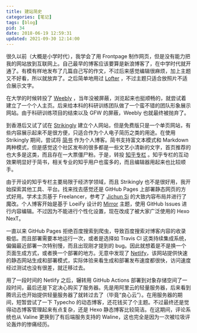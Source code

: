 ```yaml
---
title: 建站简史
categories: [笔记]
tags: [blog]
pid: 34
date: 2018-06-19 12:59:31
updated: 2021-09-30 12:14:00
---
```


很久以前（大概是小学时代），我学会了用 Frontpage 制作网页，但是没有能力把我的网站放到互联网上。自己最早的博客应该要算是新浪博客了，在中学时代就开通了。有模有样地发布了几篇自己写的作文，不过后来感觉编辑很麻烦，加上主题又不好看，所以就放弃了。之后简单地用过 [Lofter](http://www.lofter.com/) ，不过主题只适合放照片不适合展示文字。
<!--more-->

在大学的时候转投了 [Weebly](https://www.weebly.com/) ，当年没被屏蔽，浏览起来也挺顺畅的，就尝试着建立了一个个人主页。后来给本科的科研训练团队做了一个蛮不错的团队形象展示网站。由于科研训练项目的结束以及 GFW 的屏蔽，Weebly 也就最终被抛弃了。

到香港后又试了试在 [Strikingly](https://www.strikingly.com/) 建立个人网站，但是免费版只是一个单页网站，有些内容展示起来不是很方便，只适合作为个人电子简历之类的用途。在使用 Strikingly 期间，尝试将 [简书](http://www.jianshu.com/) 作为个人博客。简书支持富文本模式和 Markdown 两种模式，但是感觉这个社区发布的很多都是一些文艺小清新的文字，首页推荐的也大多是这类，而且存在一大票僵尸粉。于是，转投 [知乎专栏](https://zhuanlan.zhihu.com/econramble) 。知乎专栏的互动效果明显好于简书，相关专业的知乎用户也蛮多的，而且编辑器用起来也比较顺手。

由于开设的知乎专栏主要局限于经济学领域，而且 Strikingly 也不是很好用，我开始探索其他工具、平台。找来找去感觉还是 GitHub Pages 上部署静态网页的方式好用。学术主页基于 Freelancer，参考了 [Jichun Si](http://www.sijichun.pro/) 的大致内容布局并进行了魔改。个人博客开始是基于 LoeiFy 设计的 [Mirror](https://github.com/LoeiFy/Mirror) 主题，使用 GitHub Issues 进行内容编辑。不过因为不能进行个性化设置，现在改成了被大家广泛使用的 Hexo NexT。

一直以来 GitHub Pages 拒绝百度搜索到爬虫，导致百度搜索对博客内容的收录极低。而且部署需要本地运行一次，或者是选择如 Travis CI 这类持续集成系统，偏偏最近部署一次特别慢，而且出现刚才提到的 bug。因此就想着是不是换一个页面生成方式，或者换一个部署的地方。无意中发现了 [Netlify](https://www.netlify.com)，该网站提供快速的静态网站生成和部署模式，实际体验来看生成和部署发布速度都很快，访问速度经过测试也没有很差，就迁移过去。

用了一段时间的 Netlify 之后，辗转用 GitHub Actions 部署到对象存储空间了一段时间，最后还是下定决心购买了服务器。先是用阿里云的轻量服务器，后来看到腾讯云也开始提供轻量服务器了就转过去了（毕竟“良心云”）。在用服务器的期间，短暂尝试了一下 Typecho 的动态博客，还花钱买了个主题。不过最终还是觉得动态博客管理起来有点复杂，还是 Hexo 静态博客比较简洁。在这期间，评论系统也从 Valine 更换到了有后端服务支持的 Waline，这也完全是因为一次被垃圾评论轰炸的惨痛经历。